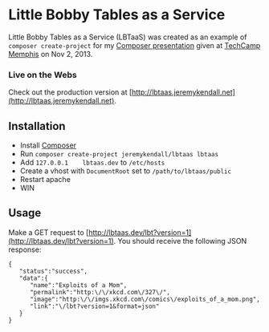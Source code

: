 # Little Bobby Tables as a Service

Little Bobby Tables as a Service (LBTaaS) was created as an example of `composer create-project`
for my [Composer presentation](http://www.slideshare.net/jeremykendall/game-changing-dependency-managment)
given at [TechCamp Memphis](http://techcampmemphis.com/) on Nov 2, 2013.

### Live on the Webs

Check out the production version at [http://lbtaas.jeremykendall.net](http://lbtaas.jeremykendall.net).

## Installation

* Install [Composer](http://getcomposer.org)
* Run `composer create-project jeremykendall/lbtaas lbtaas`
* Add `127.0.0.1    lbtaas.dev` to `/etc/hosts`
* Create a vhost with `DocumentRoot` set to `/path/to/lbtaas/public`
* Restart apache
* WIN

## Usage

Make a GET request to [http://lbtaas.dev/lbt?version=1](http://lbtaas.dev/lbt?version=1). 
You should receive the following JSON response:

```
{
   "status":"success",
   "data":{
      "name":"Exploits of a Mom",
      "permalink":"http:\/\/xkcd.com\/327\/",
      "image":"http:\/\/imgs.xkcd.com\/comics\/exploits_of_a_mom.png",
      "link":"\/lbt?version=1&format=json"
   }
}
```
